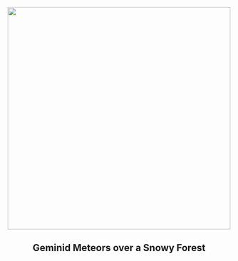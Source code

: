 
<p align="center"><img src="https://apod.nasa.gov/apod/image/2412/Geminids_Kurak_960.jpg" width="500" height="500"></p>
<h2 align="center"> Geminid Meteors over a Snowy Forest </h2>

